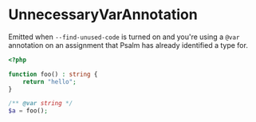 # UnnecessaryVarAnnotation

Emitted when `--find-unused-code` is turned on and you're using a `@var` annotation on an assignment that Psalm has already identified a type for.

```php
<?php

function foo() : string {
    return "hello";
}

/** @var string */
$a = foo();
```
